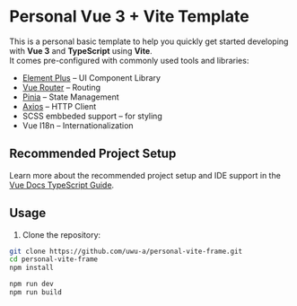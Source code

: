 # Personal Vue 3 + Vite Template

This is a personal basic template to help you quickly get started developing with **Vue 3** and **TypeScript** using **Vite**.  
It comes pre-configured with commonly used tools and libraries:

- [Element Plus](https://element-plus.org/) – UI Component Library
- [Vue Router](https://router.vuejs.org/) – Routing
- [Pinia](https://pinia.vuejs.org/) – State Management
- [Axios](https://axios-http.com/) – HTTP Client
- SCSS embbeded support – for styling
- Vue I18n – Internationalization

## Recommended Project Setup

Learn more about the recommended project setup and IDE support in the [Vue Docs TypeScript Guide](https://vuejs.org/guide/typescript/overview.html#project-setup).

## Usage

1. Clone the repository:

```bash
git clone https://github.com/uwu-a/personal-vite-frame.git
cd personal-vite-frame
npm install

npm run dev
npm run build
